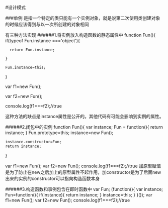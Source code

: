 #设计模式

###单例
是指一个特定的类只能有一个实例对象，就是说第二次使用类创建对象的时候应该得到与以一次所创建的对象相同

有三种方法实现
######1.将实例放入构造函数的静态属性中
function Fun(){
    if(typeof Fun.instance ==='object'){
    
      return Fun.instance;
      
    }
    
    Fun.instance=this;
    
  }
  
  var f1=new Fun();
  
  var f2=new Fun();
  
  console.log(f1===f2);//true
  
这种方法的缺点是instance属性是公开的。其他代码有可能会影响到实例的属性。

######2.闭包中的实例
  function Fun(){
    var instance;
    Fun = function(){
      return instance;
    }
    Fun.prototype=this;
    instance=new Fun();
    
    instance.constructor=Fun;
    return instance;
  }

  var f1=new Fun();
  var f2=new Fun();
  console.log(f1===f2);//true
加原型赋值是为了防止在new之后加上的原型属性不起作用，加constructor是为了后面new出来的实例的constructor可以指向构造函数本身

######3.构造函数和事例包含在即时函数中
var Fun;
(function(){
  var instance;
  Fun=function(){
    if(instance){
      return instance;
    }
    instance=this;
  }
}());
var f1=new Fun();
var f2=new Fun();
console.log(f1===f2);//true
